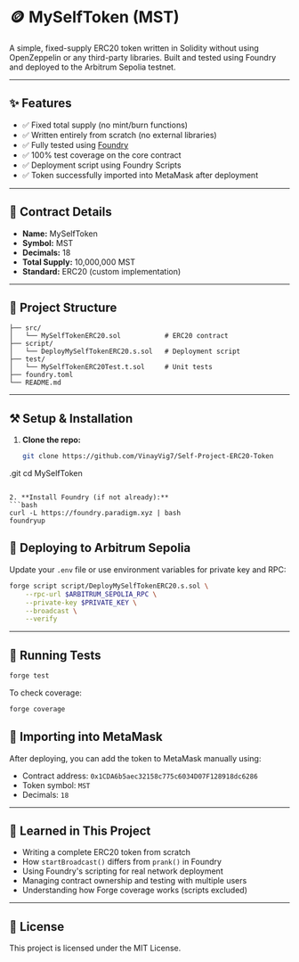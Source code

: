 # 🪙 MySelfToken (MST)

A simple, fixed-supply ERC20 token written in Solidity without using OpenZeppelin or any third-party libraries. Built and tested using Foundry and deployed to the Arbitrum Sepolia testnet.

---

## ✨ Features

- ✅ Fixed total supply (no mint/burn functions)  
- ✅ Written entirely from scratch (no external libraries)  
- ✅ Fully tested using [Foundry](https://book.getfoundry.sh/)  
- ✅ 100% test coverage on the core contract  
- ✅ Deployment script using Foundry Scripts  
- ✅ Token successfully imported into MetaMask after deployment  

---

## 📄 Contract Details

- **Name:** MySelfToken  
- **Symbol:** MST  
- **Decimals:** 18  
- **Total Supply:** 10,000,000 MST  
- **Standard:** ERC20 (custom implementation)

---

## 🧱 Project Structure

```
├── src/
│   └── MySelfTokenERC20.sol           # ERC20 contract
├── script/
│   └── DeployMySelfTokenERC20.s.sol   # Deployment script
├── test/
│   └── MySelfTokenERC20Test.t.sol     # Unit tests
├── foundry.toml
└── README.md
```

---

## ⚒️ Setup & Installation

1. **Clone the repo:**
   ```bash
   git clone https://github.com/VinayVig7/Self-Project-ERC20-Token
.git
   cd MySelfToken
   ```

2. **Install Foundry (if not already):**
   ```bash
   curl -L https://foundry.paradigm.xyz | bash
   foundryup
   ```

## 🚀 Deploying to Arbitrum Sepolia

Update your `.env` file or use environment variables for private key and RPC:

```bash
forge script script/DeployMySelfTokenERC20.s.sol \
    --rpc-url $ARBITRUM_SEPOLIA_RPC \
    --private-key $PRIVATE_KEY \
    --broadcast \
    --verify
```

---

## 🧪 Running Tests

```bash
forge test
```

To check coverage:
```bash
forge coverage
```


## 👛 Importing into MetaMask

After deploying, you can add the token to MetaMask manually using:

- Contract address: `0x1CDA6b5aec32158c775c6034D07F128918dc6286`
- Token symbol: `MST`
- Decimals: `18`

---

## 🧠 Learned in This Project

- Writing a complete ERC20 token from scratch  
- How `startBroadcast()` differs from `prank()` in Foundry  
- Using Foundry's scripting for real network deployment  
- Managing contract ownership and testing with multiple users  
- Understanding how Forge coverage works (scripts excluded)

---

## 🧾 License

This project is licensed under the MIT License.
